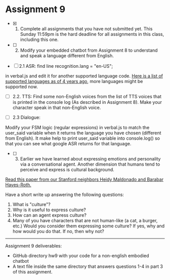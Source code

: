 # Assignment 9

- [x] 1. Complete all assignments that you have not submitted yet. This Sunday 11:59pm is the hard deadline for all assignments in this class, including this one.

- [ ] 2. Modify your embedded chatbot from Assignment 8 to understand and speak a language different from English.

- [ ] 2.1 ASR: find line 
recognition.lang = "en-US";

in verbal.js and edit it for another supported language code. [Here is a list of supported languages as of 4 years ago](http://stackoverflow.com/a/14302134), more languages might be supported now.

- [ ] 2.2. TTS:
Find some non-English voices from the list of TTS voices that is printed in the console log (As described in Assignment 8). Make your character speak in that non-English voice. 

- [ ] 2.3 Dialogue:

Modify your FSM logic (regular expressions) in verbal.js to match the user_said variable when it returns the language you have chosen (different from English). It make help to print user_said variable into console.log() so that you can see what google ASR returns for that language.

- [ ] 3. Earlier we have learned about expressing emotions and personality via a conversational agent. Another dimension that humans tend to perceive and express is cultural background. 

[Read this paper from our Stanford neighbors Heidy Maldonado and Barabar Hayes-Roth.](https://hci.stanford.edu/publications/2004/CrossCultBelievability0304/CrossCultBelievability0304.pdf)

Have a short write up answering the following questions:
1. What is "culture"?
2. Why is it useful to express culture?
3. How can an agent express culture?
4. Many of you have characters that are not human-like (a cat, a burger, etc.) Would you consider them expressing some culture? If yes, why and how would you do that. If no, then why not?

---

Assignment 9 deliverables:
- GitHub directory hw9 with your code for a non-english embodied chatbot
- A text file inside the same directory that answers questions 1-4 in part 3 of this assignment.





